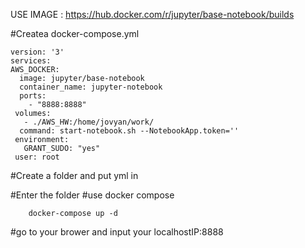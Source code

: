 
USE IMAGE : https://hub.docker.com/r/jupyter/base-notebook/builds

#Createa docker-compose.yml

    version: '3'
    services:
    AWS_DOCKER: 
      image: jupyter/base-notebook
      container_name: jupyter-notebook
      ports:
        - "8888:8888"
     volumes:
       - ./AWS_HW:/home/jovyan/work/
      command: start-notebook.sh --NotebookApp.token=''
     environment:
       GRANT_SUDO: "yes"
     user: root
    
#Create a folder and put yml in

#Enter the folder
#use docker compose

        docker-compose up -d

#go to your brower and input your localhostIP:8888
